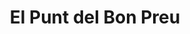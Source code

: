 ---
title: "El Punt del Bon Preu"
url: /lleida/el-punt-del-bon-preu-carrer-de-casimir-vila/
shop: Eisenwaren
---